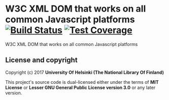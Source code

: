 # W3C XML DOM that works on all common Javascript platforms [![Build Status](https://travis-ci.org/NatLibFi/xmldom-xplat.svg)](https://travis-ci.org/NatLibFi/xmldom-xplat) [![Test Coverage](https://codeclimate.com/github/NatLibFi/xmldom-xplat/badges/coverage.svg)](https://codeclimate.com/github/NatLibFi/xmldom-xplat/coverage)

W3C XML DOM that works on all common Javascript platforms

## License and copyright

Copyright (c) 2017 **University Of Helsinki (The National Library Of Finland)**

This project's source code is dual-licensed either under the terms of **MIT License** or **Lesser GNU General Public License version 3.0** or any later version.
